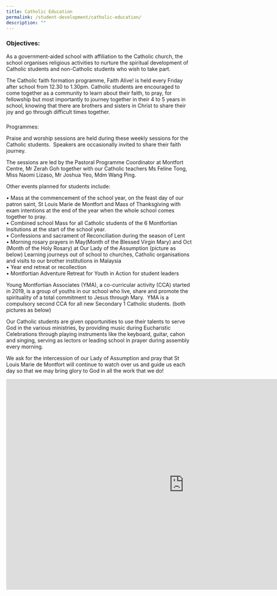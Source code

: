 ```yaml
---
title: Catholic Education
permalink: /student-development/catholic-education/
description: ""
---
```

### Objectives:

  

As a government-aided school with affiliation to the Catholic church, the school organises religious activities to nurture the spiritual development of Catholic students and non-Catholic students who wish to take part.

  

The Catholic faith formation programme, Faith Alive! is held every Friday after school from 12.30 to 1.30pm. Catholic students are encouraged to come together as a community to learn about their faith, to pray, for fellowship but most importantly to journey together in their 4 to 5 years in school, knowing that there are brothers and sisters in Christ to share their joy and go through difficult times together.

###   
Programmes:

  

Praise and worship sessions are held during these weekly sessions for the Catholic students.&nbsp; Speakers are occasionally invited to share their faith journey.

  

The sessions are led by the Pastoral Programme Coordinator at Montfort Centre, Mr Zerah Goh together with our Catholic teachers Ms Feline Tong, Miss Naomi Lizaso, Mr Joshua Yeo, Mdm Wang Ping.

  

Other events planned for students include:

  

• Mass at the commencement of the school year, on the feast day of our patron saint, St Louis Marie de Montfort and Mass of Thanksgiving with exam intentions at the end of the year when the whole school comes together to pray.<br>
• Combined school Mass for all Catholic students of the 6 Montfortian Insitutions at the start of the school year.<br>
• Confessions and sacrament of Reconciliation during the season of Lent<br>
• Morning rosary prayers in May(Month of the Blessed Virgin Mary) and Oct (Month of the Holy Rosary) at Our Lady of the Assumption (picture as below)
 Learning journeys out of school to churches, Catholic organisations and visits to our brother institutions in Malaysia<br>
• Year end retreat or recollection<br>
• Montfortian Adventure Retreat for Youth in Action for student leaders

  

Young Montfortian Associates (YMA), a co-curricular activity (CCA) started in 2019, is a group of youths in our school who live, share and promote the spirituality of a total commitment to Jesus through Mary.&nbsp; YMA is a compulsory second CCA for all new Secondary 1 Catholic students. (both pictures as below)

  

Our Catholic students are given opportunities to use their talents to serve God in the various ministries, by providing music during Eucharistic Celebrations through playing instruments like the keyboard, guitar, cahon and singing, serving as lectors or leading school in prayer during assembly every morning.

  

We ask for the intercession of our Lady of Assumption and pray that St Louis Marie de Montfort will continue to watch over us and guide us each day so that we may bring glory to God in all the work that we do!

<iframe allowfullscreen="true" height="569" width="960" frameborder="0" src="https://docs.google.com/presentation/d/e/2PACX-1vScs4YF2IRN20QSRMKuxsZx2SZepIOgIUefCX2F2GVEa4yDrpAqRXMMzwe_E8FlIiQY9dIZpmggivjb/embed?start=true&amp;loop=true&amp;delayms=10000"></iframe>